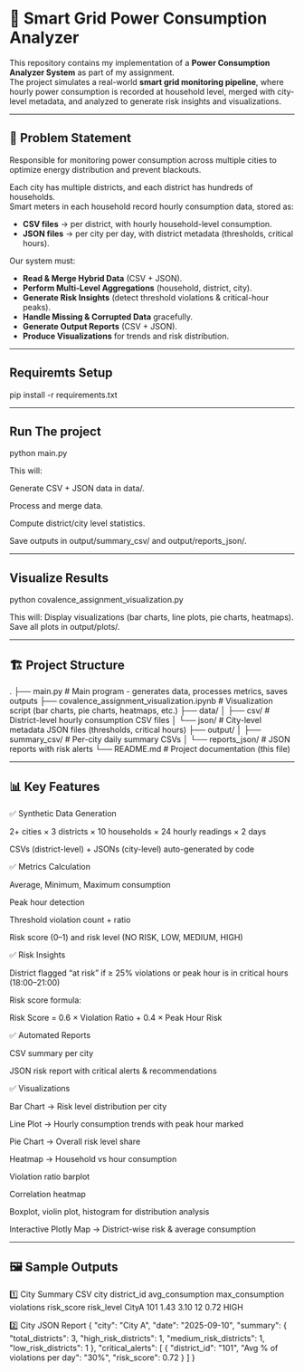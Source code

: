 # 🔌 Smart Grid Power Consumption Analyzer  

This repository contains my implementation of a **Power Consumption Analyzer System** as part of my assignment.  
The project simulates a real-world **smart grid monitoring pipeline**, where hourly power consumption is recorded at household level, merged with city-level metadata, and analyzed to generate risk insights and visualizations.  

---

## 📌 Problem Statement  

Responsible for monitoring power consumption across multiple cities to optimize energy distribution and prevent blackouts.  

Each city has multiple districts, and each district has hundreds of households.  
Smart meters in each household record hourly consumption data, stored as:  

- **CSV files** → per district, with hourly household-level consumption.  
- **JSON files** → per city per day, with district metadata (thresholds, critical hours).  

Our system must:  

- **Read & Merge Hybrid Data** (CSV + JSON).  
- **Perform Multi-Level Aggregations** (household, district, city).  
- **Generate Risk Insights** (detect threshold violations & critical-hour peaks).  
- **Handle Missing & Corrupted Data** gracefully.  
- **Generate Output Reports** (CSV + JSON).  
- **Produce Visualizations** for trends and risk distribution.  

---

## Requiremts Setup

pip install -r requirements.txt

---

## Run The project

python main.py

This will:

Generate CSV + JSON data in data/.

Process and merge data.

Compute district/city level statistics.

Save outputs in output/summary_csv/ and output/reports_json/.

---

## Visualize Results

python covalence_assignment_visualization.py

This will:
Display visualizations (bar charts, line plots, pie charts, heatmaps).
Save all plots in output/plots/.

---


## 🏗️ Project Structure  

.
├── main.py # Main program - generates data, processes metrics, saves outputs
├── covalence_assignment_visualization.ipynb # Visualization script (bar charts, pie charts, heatmaps, etc.)
├── data/
│ ├── csv/ # District-level hourly consumption CSV files
│ └── json/ # City-level metadata JSON files (thresholds, critical hours)
├── output/
│ ├── summary_csv/ # Per-city daily summary CSVs
│ └── reports_json/ # JSON reports with risk alerts
└── README.md # Project documentation (this file)

---


## 📊 Key Features

✅ Synthetic Data Generation

2+ cities × 3 districts × 10 households × 24 hourly readings × 2 days

CSVs (district-level) + JSONs (city-level) auto-generated by code

✅ Metrics Calculation

Average, Minimum, Maximum consumption

Peak hour detection

Threshold violation count + ratio

Risk score (0–1) and risk level (NO RISK, LOW, MEDIUM, HIGH)

✅ Risk Insights

District flagged “at risk” if ≥ 25% violations or peak hour is in critical hours (18:00–21:00)

Risk score formula:

Risk Score = 0.6 × Violation Ratio + 0.4 × Peak Hour Risk


✅ Automated Reports

CSV summary per city

JSON risk report with critical alerts & recommendations

✅ Visualizations

Bar Chart → Risk level distribution per city

Line Plot → Hourly consumption trends with peak hour marked

Pie Chart → Overall risk level share

Heatmap → Household vs hour consumption

Violation ratio barplot

Correlation heatmap

Boxplot, violin plot, histogram for distribution analysis

Interactive Plotly Map → District-wise risk & average consumption

---


## 🖼️ Sample Outputs

1️⃣ City Summary CSV
city	district_id	avg_consumption	max_consumption	violations	risk_score	risk_level
CityA	     101	         1.43	         3.10	         12	        0.72	     HIGH


2️⃣ City JSON Report
{
  "city": "City A",
  "date": "2025-09-10",
  "summary": {
    "total_districts": 3,
    "high_risk_districts": 1,
    "medium_risk_districts": 1,
    "low_risk_districts": 1
  },
  "critical_alerts": [
    {
      "district_id": "101",
      "Avg % of violations per day": "30%",
      "risk_score": 0.72
    }
  ]
}



